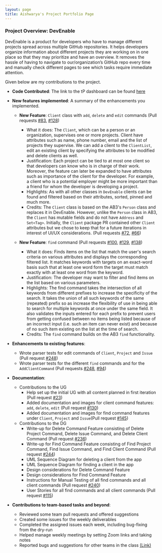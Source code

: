 ```yaml
---
layout: page
title: Aishwarya's Project Portfolio Page
---
```


### Project Overview: DevEnable
DevEnable is a product for developers who have to manage different projects spread across multiple GitHub
repositories. It helps developers organize information about different projects they are working on in one place so
that they may prioritize and have an overview. It removes the hassle of having to navigate to our/organization’s
GitHub repo every time and manually check different pages to see which tasks require immediate attention.

Given below are my contributions to the project.

* **Code Contributed**: The link to the tP dashboard can be found [here](https://nus-cs2103-ay2223s1.github.io/tp-dashboard/?search=aishwarya-hariharan-iyer&breakdown=true&sort=groupTitle&sortWithin=title&since=2022-09-16&timeframe=commit&mergegroup=&groupSelect=groupByRepos&checkedFileTypes=docs~functional-code~test-code~other)

* **New features implemented**: A summary of the enhancements you implemented.
    * **New Feature**: `Client` class with `add`, `delete` and `edit` commands (Pull requests [\#83](https://github.com/AY2223S1-CS2103-F13-1/tp/pull/83), [\#128](https://github.com/AY2223S1-CS2103-F13-1/tp/pull/128))
        * What it does: The `Client`, which can be a person or an organization, supervises one or more projects.
          Client have attributes such as name, phone number, email and the list of projects they supervise. We can
          add a client to the `ClientList`, edit an existing client by specifying the attributes to be modified and
          delete clients as well.
        * Justification: Each project can be tied to at most one client so that developers can know who is in charge
          of their work. Moreover, the feature can later be expanded to have attributes such as importance of the
          client for the developer. For example, a client who is a potential employer might be more important than a
          friend for whom the developer is developing a project.
        * Highlights: As with all other classes in `DevEnable` clients can be found and filtered based on their
          attributes, sorted, pinned and much more.
        * Credits: The `Client` class is based on the AB3's `Person` class and replaces it in DevEnable. However,
          unlike the `Person` class in AB3, the `Client` has mutable fields and do not have `Address`
          and `Set<Tag>`. Initially, the `Client` package PR contained other `Client` attributes but we chose to
          keep that for a future iterations in interest of UI/UX considerations. (Pull requests [\#72](https://github.com/AY2223S1-CS2103-F13-1/tp/pull/72), [\#66](https://github.com/AY2223S1-CS2103-F13-1/tp/pull/66))

    * **New Feature**: `find` command (Pull requests [\#100](https://github.com/AY2223S1-CS2103-F13-1/tp/pull/100), [\#129](https://github.com/AY2223S1-CS2103-F13-1/tp/pull/129), [\#138](https://github.com/AY2223S1-CS2103-F13-1/tp/pull/138))
        * What it does: Finds items on the list that match the user's search criteria on various attributes and
          displays the corresponding filtered list. It matches keywords with targets on an exact-word basis such
          that at least one word form the target must match exactly with at least one word from the keyword. 
        * Justification: The developer may want to filter and find items on the list based on various parameters.
        * Highlights: The find command takes the intersection of all keywords from different prefixes to increase 
          the specificity of the search. It takes the union of all such keywords of the same (repeated) prefix so as 
          increase the flexibility of use in being able to search for multiple keywords at once under the same field.
          It also validates the inputs entered for each prefix to prevent users from getting confused between no 
          items being listed because of an incorrect input (i.e. such an item can never exist) and because of no 
          such item existing on the list at the time of search.
        * Credits: The `find` command builds on the AB3 `find` functionality.

* **Enhancements to existing features**:
    * Wrote parser tests for edit commands of `Client`, `Project` and `Issue` (Pull request [\#248](https://github.com/AY2223S1-CS2103-F13-1/tp/pull/248))
    * Wrote parser tests for the different `find` commands and for the `AddClientCommand` (Pull requests [\#248](https://github.com/AY2223S1-CS2103-F13-1/tp/pull/248), [\#94](https://github.com/AY2223S1-CS2103-F13-1/tp/pull/94))

* **Documentation**:
    * Contributions to the UG
        + Help set up the initial UG with all content planned in first iteration (Pull request [\#23](https://github.com/AY2223S1-CS2103-F13-1/tp/pull/23))
        + Added documentation and images for client command features: `add`, `delete`, `edit` (Pull request [\#130](https://github.com/AY2223S1-CS2103-F13-1/tp/pull/130))
        + Added documentation and images for find command features under `Client`, `Project` and `Issue`(Pull request [\#145](https://github.com/AY2223S1-CS2103-F13-1/tp/pull/145))
    * Contributions to the DG
        * Write-up for Delete Command Feature consisting of Delete Project Command, Delete Issue Command, and Delete
          Client Command (Pull request [\#236](https://github.com/AY2223S1-CS2103-F13-1/tp/pull/236))
        * Write-up for Find Command Feature consisting of Find Project Command, Find Issue Command, and Find Client 
          Command (Pull request [\#244](https://github.com/AY2223S1-CS2103-F13-1/tp/pull/244))
        * UML Sequence Diagram for deleting a client from the app
        * UML Sequence Diagram for finding a client in the app
        * Design considerations for Delete Command Feature
        * Design considerations for Find Command Feature 
        * Instructions for Manual Testing of all find commands and all client commands (Pull request [\#240](https://github.com/AY2223S1-CS2103-F13-1/tp/pull/240))
        * User Stories for all find commands and all client commands (Pull request [\#115](https://github.com/AY2223S1-CS2103-F13-1/tp/pull/115))

* **Contributions to team-based tasks and beyond**:
    * Reviewed some team pull requests and offered suggestions
    * Created some issues for the weekly deliverables
    * Completed the assigned issues each week, including bug-fixing from the dry-run
    * Helped manage weekly meetings by setting Zoom links and taking notes
    * Reported bugs and suggestions for other teams in the class [(Link)](https://github.com/Aishwarya-Hariharan-Iyer/ped/issues)

